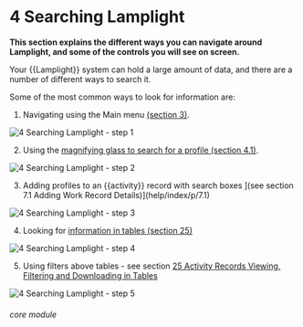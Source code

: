 # 4 Searching Lamplight

**This section explains the different ways you can navigate around Lamplight, and some of the controls you will see on screen.**

Your {{Lamplight}} system can hold a large amount of data, and there are a number of different ways to search it.

Some of the most common ways to look for information are:


1. Navigating using the Main menu [(section 3)](help/index/p/3).

![4 Searching Lamplight - step 1](4_Searching_Lamplight_im_1.png)


2. Using the [magnifying glass to search for a profile (section 4.1)](help/index/p/4.1).

![4 Searching Lamplight - step 2](4_Searching_Lamplight_im_2.png)


3. Adding profiles to an {{activity}} record with search boxes ](see section 7.1 Adding Work Record Details)](help/index/p/7.1)

![4 Searching Lamplight - step 3](4_Searching_Lamplight_im_3.png)


4. Looking for [information in tables (section 25)](help/index/p/25)

![4 Searching Lamplight - step 4](4_Searching_Lamplight_im_4.png)


5. Using filters above tables - see section [25 Activity Records Viewing, Filtering and Downloading in Tables](help/index/p/25)

![4 Searching Lamplight - step 5](4_Searching_Lamplight_im_5.png)



###### core module
